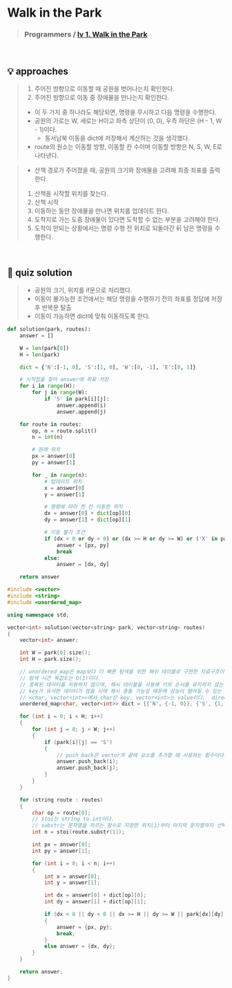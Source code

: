# Walk in the Park

> ### Programmers / <a href = https://school.programmers.co.kr/learn/courses/30/lessons/172928> lv 1. Walk in the Park </a>

<br>

## 💡 approaches
>  1. 주어진 방향으로 이동할 때 공원을 벗어나는지 확인한다. 
>  2. 주어진 방향으로 이동 중 장애물을 만나는지 확인한다. 
>  - 이 두 가지 중 하나라도 해당되면, 명령을 무시하고 다음 명령을 수행한다. 
>  - 공원의 가로는 W, 세로는 H이고 좌측 상단이 (0, 0), 우측 하단은 (H - 1, W - 1)이다.
>    - 동서남북 이동을 dict에 저장해서 계산하는 것을 생각했다. 
>  - route의 원소는 이동할 방향, 이동할 칸 수이며 이동할 방향은 N, S, W, E로 나타낸다. 

>  - 산책 경로가 주어졌을 때, 공원의 크기와 장애물을 고려해 최종 좌표를 출력한다. 
>  1. 산책을 시작할 위치를 찾는다. 
>  2. 산책 시작 
>  3. 이동하는 동안 장애물을 만나면 위치를 업데이트 한다. 
>  4. 도착지로 가는 도중 장애물이 있다면 도착할 수 없는 부분을 고려해야 한다. 
>  5. 도착이 안되는 상황에서는 명령 수행 전 위치로 되돌아간 뒤 남은 명령을 수행한다. 

<br>

## 🔑 quiz solution

>  - 공원의 크기, 위치를 if문으로 처리했다. 
>  - 이동이 불가능한 조건에서는 해당 명령을 수행하기 전의 좌표를 정답에 저장 후 반복문 탈출
>  - 이동이 가능하면 dict에 맞춰 이동하도록 한다. 

```py
def solution(park, routes):
    answer = []

    W = len(park[0])
    H = len(park)

    dict = {'N':[-1, 0], 'S':[1, 0], 'W':[0, -1], 'E':[0, 1]}

    # 시작점을 찾아 answer에 좌표 저장 
    for i in range(H):
        for j in range(W):
            if 'S' in park[i][j]:
                answer.append(i)
                answer.append(j)

    for route in routes:
        op, n = route.split()
        n = int(n)   

        # 원래 위치 
        px = answer[0]
        py = answer[1]

        for _ in range(n):
            # 업데이트 위치
            x = answer[0]
            y = answer[1]

            # 명령에 따라 한 칸 이동한 위치 
            dx = answer[0] + dict[op][0]
            dy = answer[1] + dict[op][1]

            # 이동 불가 조건 
            if (dx < 0 or dy < 0) or (dx >= H or dy >= W) or ('X' in park[dx][dy]):
                answer = [px, py]
                break
            else:
                answer = [dx, dy]

    return answer
```

```cpp
#include <vector>
#include <string>
#include <unordered_map>

using namespace std;

vector<int> solution(vector<string> park, vector<string> routes) 
{
    vector<int> answer;

    int W = park[0].size(); 
    int H = park.size();

    // unordered_map은 map보다 더 빠른 탐색을 위한 해쉬 테이블로 구현한 자료구조이다. 
    // 탐색 시간 복잡도는 O(1)이다. 
    // 중복된 데이터를 허용하지 않으며, 해시 테이블을 사용해 키의 순서를 유지하지 않는 자료구조라고 생각하면 된다. 
    // key가 유사한 데이터가 많을 시에 해시 충돌 가능성 때문에 성능이 떨어질 수 있는 것을 유의해야 한다. 
    // <char, vector<int>>에서 char은 key, vector<int>는 value이다.  directions는 map의 이름이다. 
    unordered_map<char, vector<int>> dict = {{'N', {-1, 0}}, {'S', {1, 0}}, {'W', {0, -1}}, {'E', {0, 1}}};

    for (int i = 0; i < H; i++) 
    {
        for (int j = 0; j < W; j++) 
        {
            if (park[i][j] == 'S') 
            {
                // push_back은 vector의 끝에 요소를 추가할 때 사용하는 함수이다. 
                answer.push_back(i);
                answer.push_back(j);
            }
        }
    }

    for (string route : routes) 
    {
        char op = route[0];
        // stoi는 string to int이다. 
        // substr는 문자열을 자르는 함수로 지정한 위치(1)부터 마지막 문자열까지 선택한다는 의미이다. 
        int n = stoi(route.substr(1));   

        int px = answer[0];
        int py = answer[1];

        for (int i = 0; i < n; i++) 
        {
            int x = answer[0];
            int y = answer[1];

            int dx = answer[0] + dict[op][0];
            int dy = answer[1] + dict[op][1];

            if (dx < 0 || dy < 0 || dx >= H || dy >= W || park[dx][dy] == 'X') 
            {
                answer = {px, py};
                break;
            }
            else answer = {dx, dy};
        }
    }

    return answer;
}
```